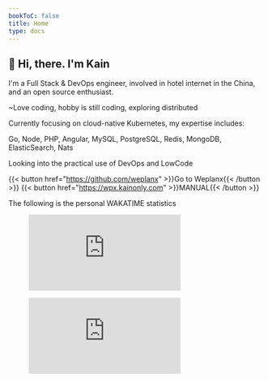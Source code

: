 ```yaml
---
bookToC: false
title: Home
type: docs
---
```


## 👋 Hi, there. I'm Kain

I'm a Full Stack & DevOps engineer, involved in hotel internet in the China, and an open source enthusiast.

~Love coding, hobby is still coding, exploring distributed

Currently focusing on cloud-native Kubernetes, my expertise includes: 

Go, Node, PHP, Angular, MySQL, PostgreSQL, Redis, MongoDB, ElasticSearch, Nats

Looking into the practical use of DevOps and LowCode

{{< button href="https://github.com/weplanx" >}}Go to Weplanx{{< /button >}}
{{< button href="https://wpx.kainonly.com" >}}MANUAL{{< /button >}}

The following is the personal WAKATIME statistics

<figure><embed src="https://wakatime.com/share/@af41afe2-6df2-4059-b756-c24617adfa03/f9e3ef4d-6c8f-41d6-bed7-0f1cfd57d6c7.svg"></embed></figure>
<figure><embed src="https://wakatime.com/share/@af41afe2-6df2-4059-b756-c24617adfa03/72f37a1c-4672-4140-9599-1655e14df4ac.svg"></embed></figure>
